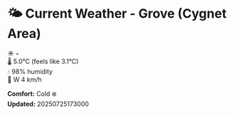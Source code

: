 # 🌤️ Current Weather - Grove (Cygnet Area)

☀️ **-**  
🌡️ 5.0°C (feels like 3.1°C)  
💧 98% humidity  
💨 W 4 km/h  

**Comfort:** Cold ❄️  
**Updated:** 20250725173000
